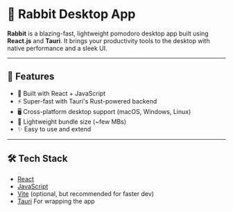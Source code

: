 # 🐇 Rabbit Desktop App

**Rabbit** is a blazing-fast, lightweight pomodoro desktop app built using **React.js** and **Tauri**. It brings your productivity tools to the desktop with native performance and a sleek UI.

---

## 🚀 Features

- 🧠 Built with React + JavaScript
- ⚡ Super-fast with Tauri's Rust-powered backend
- 🖥️ Cross-platform desktop support (macOS, Windows, Linux)
- 💾 Lightweight bundle size (~few MBs)
- ✨ Easy to use and extend

---

## 🛠️ Tech Stack

- [React](https://reactjs.org/)
- [JavaScript](https://developer.mozilla.org/en-US/docs/Web/JavaScript)
- [Vite](https://vitejs.dev/) (optional, but recommended for faster dev)
- [Tauri](https://tauri.app/) For wrapping the app
